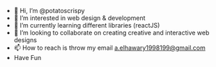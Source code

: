 - 👋 Hi, I’m @potatoscrispy
- 👀 I’m interested in web design & development
- 🌱 I’m currently learning different libraries (reactJS)
- 💞️ I’m looking to collaborate on creating creative and interactive web designs
- 📫 How to reach is throw my email a.elhawary1998199@gmail.com
- Have Fun
